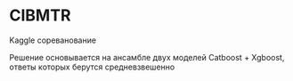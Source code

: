 # CIBMTR
Kaggle сореванование

Решение основывается на ансамбле двух моделей
Catboost + Xgboost, ответы которых берутся средневзвешенно
